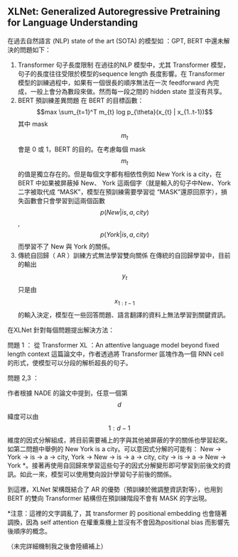 ## XLNet: Generalized Autoregressive Pretraining for Language Understanding

在過去自然語言 (NLP) state of the art (SOTA) 的模型如 ：GPT, BERT 中還未解決的問題如下：

1. Transformer 句子長度限制
    在過往的NLP 模型中，尤其 Transformer 模型，句子的長度往往受限於模型的sequence length 長度影響。在 Transformer 模型的訓練過程中，如果有一個很長的順序無法在一次 feedforward 內完成，一般上會分為數段來做。然而每一段之間的 hidden state 並沒有共享。
2. BERT 預訓練差異問題
    在 BERT 的目標函數：
                                $$max \sum_{t=1}^T  m_{t}  log p_{\theta}(x_{t} | x_{1..t-1})$$ 
    其中 mask $$m_{t}$$ 會是 0 或 1，BERT 的目的。在考慮每個 mask $$m_{t}$$ 的值是獨立存在的。但是每個文字都有相依性例如 New York is a city，在 BERT 中如果被屏蔽掉 New、 York 這兩個字（就是輸入的句子中New、York 二字被取代成 “MASK”，模型在預訓練需要學習從 “MASK”還原回原字），損失函數會只會學習到這兩個函數 $$p(New | is, a, city)$$, $$p(York | is, a, city)$$  而學習不了 New 與 York 的關係。
3. 傳統自回歸（ AR ）訓練方式無法學習雙向關係
    在傳統的自回歸學習中，目前的輸出 $$y_t$$ 只是由 $$x_{1:t-1}$$ 的輸入決定，模型在一些回答問題、語言翻譯的資料上無法學習到關鍵資訊。

在XLNet 針對每個問題提出解決方法：

問題 1 ：
從 Transformer XL ：An attentive language model beyond fixed length context 這篇論文中，作者透過將 Transformer 區塊作為一個 RNN cell 的形式，使模型可以分段的解析超長的句子。

問題 2,3 ：

作者根據 NADE 的論文中提到，任意一個第$$d$$ 緯度可以由 $$1:d-1$$ 維度的因式分解組成，將目前需要補上的字與其他被屏蔽的字的關係也學習起來。如第二問題中舉例的 New York is a city。可以意因式分解的可能有： New → York → is → a → city, York → New → is → a → city, city → is → a → New → York *。接著再使用自回歸來學習這些句子的因式分解變形即可學習到前後文的資訊。如此一來，模型可以使用雙向設計學習句子前後的關係。

到這裡，XLNet 架構既結合了 AR 的優勢（預訓練於微調整資訊對等），也用到 BERT 的雙向 Transformer 結構但在預訓練階段不會有 MASK 的字出現。

*注意：這裡的文字調亂了，其 transformer 的 positional embedding 也會隨著調換，因為 self attention 在權重乘機上並沒有不會因為positional bias 而影響先後順序的概念。

（未完詳細機制我之後會陸續補上）
